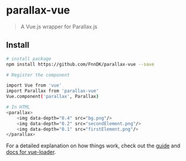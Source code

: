 # parallax-vue

> A Vue.js wrapper for Parallax.js

## Install

``` bash
# install package
npm install https://github.com/FnnDK/parallax-vue --save

# Register the component

import Vue from 'vue'
import Parallax from 'parallax-vue'
Vue.component('parallax', Parallax)

# In HTML
<parallax>
	<img data-depth="0.4" src="bg.png"/>
	<img data-depth="0.2" src="secondElement.png"/>
	<img data-depth="0.1" src="firstElement.png"/>
</parallax>

```

For a detailed explanation on how things work, check out the [guide](http://vuejs-templates.github.io/webpack/) and [docs for vue-loader](http://vuejs.github.io/vue-loader).
